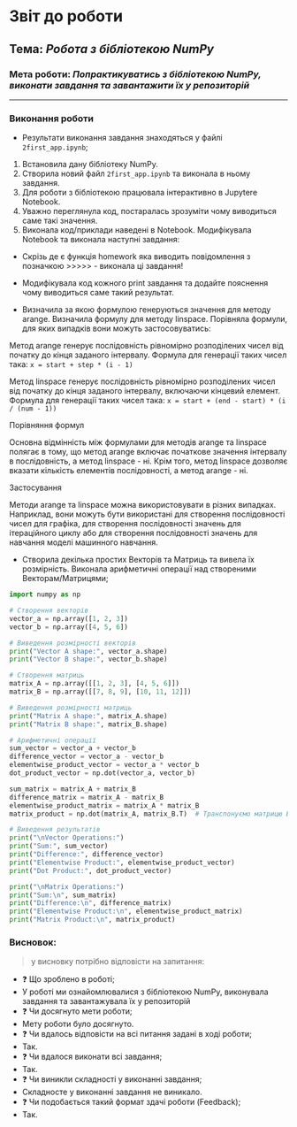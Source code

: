 # Звіт до роботи
## Тема: _Робота з бібліотекою NumPy_
### Мета роботи: _Попрактикуватись з бібліотекою NumPy, виконати завдання та завантажити їх у репозиторій_
---
### Виконання роботи
- Результати виконання завдання знаходяться у файлі `2first_app.ipynb`;
1. Встановила дану бібліотеку NumPy.
2. Створила новий файл `2first_app.ipynb` та виконала в ньому завдання.
3. Для роботи з бібліотекою працювала інтерактивно в Jupytere Notebook.
4. Уважно переглянула код, постаралась зрозуміти чому виводиться саме такі значення.
5. Виконала код/приклади наведені в Notebook. Модифікувала Notebook та виконала наступні завдання:

- Скрізь де є функція homework яка виводить повідомлення з позначкою >>>>> - виконала ці завдання!

- Модифікувала код кожного print завдання та додайте пояснення чому виводиться саме такий результат.

- Визначила за якою формулою генеруються значення для методу arange. Визначила формулу для методу linspace. Порівняла формули, для яких випадків вони можуть застосовуватись:

Метод arange генерує послідовність рівномірно розподілених чисел від початку до кінця заданого інтервалу. Формула для генерації таких чисел така:
`x = start + step * (i - 1)`

Метод linspace генерує послідовність рівномірно розподілених чисел від початку до кінця заданого інтервалу, включаючи кінцевий елемент. Формула для генерації таких чисел така:
`x = start + (end - start) * (i / (num - 1))`

Порівняння формул

  Основна відмінність між формулами для методів arange та linspace полягає в тому, що метод arange включає початкове значення інтервалу в послідовність, а метод linspace - ні.
  Крім того, метод linspace дозволяє вказати кількість елементів послідовності, а метод arange - ні.

Застосування

  Методи arange та linspace можна використовувати в різних випадках. Наприклад, вони можуть бути використані для створення послідовності чисел для графіка, для створення послідовності значень для ітераційного циклу або для створення послідовності значень для навчання моделі машинного навчання.

- Створила декілька простих Векторів та Матриць та вивела їх розмірність. Виконала арифметичні операції над створеними Векторам/Матрицями;
```python
import numpy as np

# Створення векторів
vector_a = np.array([1, 2, 3])
vector_b = np.array([4, 5, 6])

# Виведення розмірності векторів
print("Vector A shape:", vector_a.shape)
print("Vector B shape:", vector_b.shape)

# Створення матриць
matrix_A = np.array([[1, 2, 3], [4, 5, 6]])
matrix_B = np.array([[7, 8, 9], [10, 11, 12]])

# Виведення розмірності матриць
print("Matrix A shape:", matrix_A.shape)
print("Matrix B shape:", matrix_B.shape)

# Арифметичні операції
sum_vector = vector_a + vector_b
difference_vector = vector_a - vector_b
elementwise_product_vector = vector_a * vector_b
dot_product_vector = np.dot(vector_a, vector_b)

sum_matrix = matrix_A + matrix_B
difference_matrix = matrix_A - matrix_B
elementwise_product_matrix = matrix_A * matrix_B
matrix_product = np.dot(matrix_A, matrix_B.T)  # Транспонуємо матрицю B перед множенням

# Виведення результатів
print("\nVector Operations:")
print("Sum:", sum_vector)
print("Difference:", difference_vector)
print("Elementwise Product:", elementwise_product_vector)
print("Dot Product:", dot_product_vector)

print("\nMatrix Operations:")
print("Sum:\n", sum_matrix)
print("Difference:\n", difference_matrix)
print("Elementwise Product:\n", elementwise_product_matrix)
print("Matrix Product:\n", matrix_product) 
```

### Висновок: 
> у висновку потрібно відповісти на запитання:
- :question: Що зроблено в роботі;
- У роботі ми ознайомлювалися з бібліотекою NumPy, виконувала завдання та завантажувала їх у репозиторій
- :question: Чи досягнуто мети роботи;
- Мету роботи було досягнуто.
- :question: Чи вдалось відповісти на всі питання задані в ході роботи;
- Так.
- :question: Чи вдалося виконати всі завдання;
- Так.
- :question: Чи виникли складності у виконанні завдання;
- Складносте у виконанні завдання не виникало.
- :question: Чи подобається такий формат здачі роботи (Feedback);
- Так.


